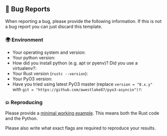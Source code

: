 ## 🐛 Bug Reports

When reporting a bug, please provide the following information. If this is not a bug report you can just discard this template.

### 🌍 Environment

 - Your operating system and version:
 - Your python version:
 - How did you install python (e.g. apt or pyenv)? Did you use a virtualenv?:
 - Your Rust version (`rustc --version`):
 - Your PyO3 version:
 - Have you tried using latest PyO3 master (replace `version = "0.x.y"` with `git = "https://github.com/awestlake87/pyo3-asyncio")?`:

### 💥 Reproducing

Please provide a [minimal working example](https://stackoverflow.com/help/mcve). This means both the Rust code and the Python.

Please also write what exact flags are required to reproduce your results.
